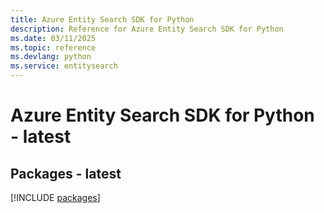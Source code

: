 ```yaml
---
title: Azure Entity Search SDK for Python
description: Reference for Azure Entity Search SDK for Python
ms.date: 03/11/2025
ms.topic: reference
ms.devlang: python
ms.service: entitysearch
---
```

# Azure Entity Search SDK for Python - latest
## Packages - latest
[!INCLUDE [packages](entity-search-index.md)]